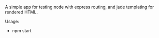A simple app for testing node with express routing, and jade templating for
rendered HTML.

Usage: 
* npm start
